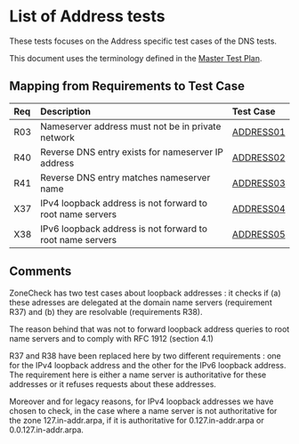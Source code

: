 # List of Address tests

These tests focuses on the Address specific test cases of the DNS tests.

This document uses the terminology defined in the
[Master Test Plan](../Master%20Test%20Plan.md).

## Mapping from Requirements to Test Case

|Req| Description                                                              | Test Case            |
|:--|:-------------------------------------------------------------------------|:---------------------|
|R03| Nameserver address must not be in  private network                       |[ADDRESS01](address01.md)|
|R40| Reverse DNS entry exists for nameserver IP address                       |[ADDRESS02](address02.md)|
|R41| Reverse DNS entry matches nameserver name                                |[ADDRESS03](address03.md)|
|X37| IPv4 loopback address is not forward to root name servers                |[ADDRESS04](address04.md)|
|X38| IPv6 loopback address is not forward to root name servers                |[ADDRESS05](address05.md)|



## Comments

ZoneCheck has two test cases about loopback addresses : it checks if (a) these
adresses are delegated at the domain name servers (requirement R37) and (b) 
they are resolvable (requirements R38).

The reason behind that was not to forward loopback address queries to root name
servers and to comply with RFC 1912 (section 4.1)

R37 and R38 have been replaced here by two different requirements : one for the
IPv4 loopback address and the other for the IPv6 loopback address. The
requirement here is either a name server is authoritative for these addresses
or it refuses requests about these addresses.

Moreover and for legacy reasons, for IPv4 loopback addresses we have chosen to
check, in the case where a name server is not authoritative for the zone 
127.in-addr.arpa, if it is authoritative for 0.127.in-addr.arpa or 
0.0.127.in-addr.arpa. 

